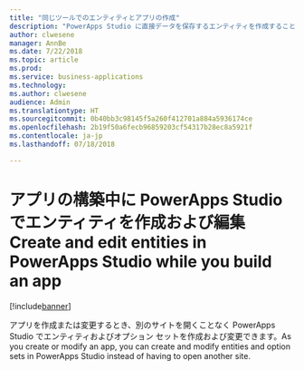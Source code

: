 ```yaml
---
title: "同じツールでのエンティティとアプリの作成"
description: "PowerApps Studio に直接データを保存するエンティティを作成することにより、アプリの構築とエンティティ/スキーマの作成を 1 つのプロセスに統合します。"
author: clwesene
manager: AnnBe
ms.date: 7/22/2018
ms.topic: article
ms.prod: 
ms.service: business-applications
ms.technology: 
ms.author: clwesene
audience: Admin
ms.translationtype: HT
ms.sourcegitcommit: 0b40bb3c98145f5a260f412701a884a5936174ce
ms.openlocfilehash: 2b19f50a6fecb96859203cf54317b28ec8a5921f
ms.contentlocale: ja-jp
ms.lasthandoff: 07/18/2018

---
```

# <a name="create-and-edit-entities-in-powerapps-studio-while-you-build-an-app"></a><span data-ttu-id="a33f6-103">アプリの構築中に PowerApps Studio でエンティティを作成および編集</span><span class="sxs-lookup"><span data-stu-id="a33f6-103">Create and edit entities in PowerApps Studio while you build an app</span></span>


[!include[banner](../../includes/banner.md)]

<span data-ttu-id="a33f6-104">アプリを作成または変更するとき、別のサイトを開くことなく PowerApps Studio でエンティティおよびオプション セットを作成および変更できます。</span><span class="sxs-lookup"><span data-stu-id="a33f6-104">As you create or modify an app, you can create and modify entities and option sets in PowerApps Studio instead of having to open another site.</span></span>

